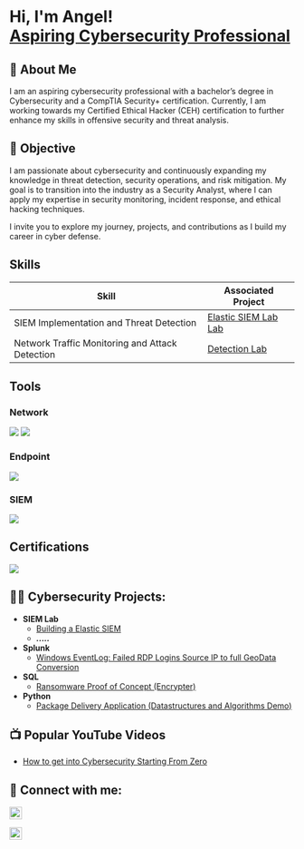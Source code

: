 <h1>Hi, I'm Angel! <br/><a href="https://www.linkedin.com/in/angel-jaramillo-339797155">Aspiring Cybersecurity Professional </a> </h1>


## 🌟 About Me
I am an aspiring cybersecurity professional with a bachelor’s degree in Cybersecurity and a CompTIA Security+ certification. Currently, I am working towards my Certified Ethical Hacker (CEH) certification to further enhance my skills in offensive security and threat analysis.

## 🎯 Objective

I am passionate about cybersecurity and continuously expanding my knowledge in threat detection, security operations, and risk mitigation. My goal is to transition into the industry as a Security Analyst, where I can apply my expertise in security monitoring, incident response, and ethical hacking techniques.

I invite you to explore my journey, projects, and contributions as I build my career in cyber defense.

## Skills

| Skill                                         | Associated Project         |
|-----------------------------------------------|----------------------------|
| SIEM Implementation and Threat Detection        | <a href="https://github.com/GuardianAngel-Hub/SIEM-Lab?tab=readme-ov-file#-siem-lab">Elastic SIEM Lab Lab</a>|
| Network Traffic Monitoring and Attack Detection | <a href="https://google.com">Detection Lab</a>|

## Tools

### Network
<div>
    <img src="https://img.shields.io/badge/-Nmap-004372?&style=for-the-badge&logo=Nmap&logoColor=white" />
    <img src="https://img.shields.io/badge/-Wireshark-1679A7?&style=for-the-badge&logo=Wireshark&logoColor=white" />
</div>


### Endpoint
<div>
    <img src="https://img.shields.io/badge/-Microsoft_Defender_for_Endpoint-00A4EF?&style=for-the-badge&logo=Microsoft&logoColor=white" />
</div>

### SIEM
<div>
    <img src="https://img.shields.io/badge/-Elastic-005571?&style=for-the-badge&logo=Elastic&logoColor=white" />
</div>

## Certifications

<div>
<img src="https://img.shields.io/badge/-Security%2B-FF0000?&style=for-the-badge&logo=CompTIA&logoColor=white" />
</div>



<h2>👨‍💻 Cybersecurity Projects:</h2>

- <b> SIEM Lab</b>
  - [Building a Elastic SIEM](https://github.com/GuardianAngel-Hub/SIEM-Lab?tab=readme-ov-file#-siem-lab)
  -  <b><i>.....</b></i>
- <b>Splunk</b>
  - [Windows EventLog: Failed RDP Logins Source IP to full GeoData Conversion](https://github.com/)
- <b>SQL</b>
  - [Ransomware Proof of Concept (Encrypter)](https://github.com/)
- <b>Python</b>
  - [Package Delivery Application (Datastructures and Algorithms Demo)](https://github.com/)

<h2>📺 Popular YouTube Videos</h2>

- [How to get into Cybersecurity Starting From Zero](https://www.youtube.com/)


<h2> 🤳 Connect with me:</h2>

[<img align="center" alt="AngelJaramillo | YouTube" width="22px" src="https://uxwing.com/wp-content/themes/uxwing/download/brands-and-social-media/youtube-app-white-icon.png" />][youtube]

[<img align="center" alt="AngelJaramillo | LinkedIn" width="22px" src="https://uxwing.com/wp-content/themes/uxwing/download/brands-and-social-media/linkedin-app-white-icon.png" />][linkedin]


[youtube]: https://www.youtube.com/
[linkedin]: https://www.linkedin.com/in/angel-jaramillo-339797155


<!--GuardianAngel-Hub/GuardianAngel-Hub is a ✨ special ✨ repository because its `README.md` (this file) appears on your GitHub profile.
You can click the Preview link to take a look at your changes.

Here are some ideas to get you started:

👋 Hi, I’m Angel!
I am an aspiring cybersecurity professional with a bachelor's degree in Cybersecurity and a CompTIA Security+ certification. Here’s a quick glance at my portfolio:

🔍 About Me:
👀 Passionate about Cybersecurity – I'm exited to break into the field and share my knowledge with like-minded professionals.
🌱 Currently Learning – Preparing for my Certified Ethical Hacker (CEH) certification and participating in the National Cyber League (NCL) through Cyber Skyline.
💡 Looking to Collaborate – Open to working on cybersecurity tools, AI security initiatives, and open-source security projects.
📫 Connect with Me – Feel free to reach out on LinkedIn: www.linkedin.com/in/angel-jaramillo-339797155
🚀 Let’s secure the digital world together!
-->
